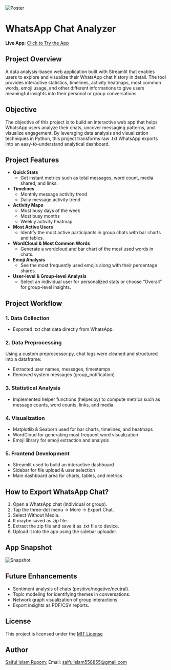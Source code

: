 ![Poster](images/banner.jpg)
# WhatsApp Chat Analyzer
**Live App**: [Click to Try the App](https://saiful-islam-rupom-whatsapp-chat-analyzer.streamlit.app/)

## Project Overview
A data analysis-based web application built with Streamlit that enables users to explore and visualize their WhatsApp chat history in detail. The tool provides interactive statistics, timelines, activity heatmaps, most common words, emoji usage, and other different informations to give users meaningful insights into their personal or group conversations.

## Objective
The objective of this project is to build an interactive web app that helps WhatsApp users analyze their chats, uncover messaging patterns, and visualize engagement. By leveraging data analysis and visualization techniques in Python, this project transforms raw .txt WhatsApp exports into an easy-to-understand analytical dashboard.

## Project Features
- **Quick Stats**
  - Get instant metrics such as total messages, word count, media shared, and links.
- **Timelines**
  - Monthly message activity trend
  - Daily message activity trend
- **Activity Maps**
  - Most busy days of the week
  - Most busy months
  - Weekly activity heatmap
- **Most Active Users**
  - Identify the most active participants in group chats with bar charts and tables.
- **WordCloud & Most Common Words**
  - Generate a wordcloud and bar chart of the most used words in chats.
- **Emoji Analysis**
  - See the most frequently used emojis along with their percentage shares.
- **User-level & Group-level Analysis**
  - Select an individual user for personalized stats or choose “Overall” for group-level insights.

## Project Workflow
### 1. Data Collection
- Exported .txt chat data directly from WhatsApp.
### 2. Data Preprocessing
Using a custom preprocessor.py, chat logs were cleaned and structured into a dataframe:
- Extracted user names, messages, timestamps
- Removed system messages (group_notification)
### 3. Statistical Analysis
- Implemented helper functions (helper.py) to compute metrics such as message counts, word counts, links, and media.
### 4. Visualization
- Matplotlib & Seaborn used for bar charts, timelines, and heatmaps
- WordCloud for generating most frequent word visualization
- Emoji library for emoji extraction and analysis
### 5. Frontend Development
- Streamlit used to build an interactive dashboard
- Sidebar for file upload & user selection
- Main dashboard area for charts, tables, and metrics

## How to Export WhatsApp Chat?
1. Open a WhatsApp chat (individual or group).
2. Tap the three-dot menu → More → Export Chat.
3. Select Without Media.
4. It maybe saved as zip file.
5. Extract the zip file and save it as .txt file to device.
6. Upload it into the app using the sidebar uploader.

## App Snapshot
![Snapshot](images/snapshot.jpg)

## Future Enhancements
- Sentiment analysis of chats (positive/negative/neutral).
- Topic modeling for identifying themes in conversations.
- Network graph visualization of group interactions.
- Export insights as PDF/CSV reports.

## License
This project is licensed under the [MIT License](LICENSE)

## Author
[Saiful Islam Rupom](https://www.linkedin.com/in/saiful-islam-rupom/); Email: saifulislam558855@gmail.com
